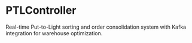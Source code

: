 # PTLController
Real-time Put-to-Light sorting and order consolidation system with Kafka integration for warehouse optimization.
